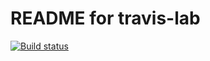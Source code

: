 # README for travis-lab

[![Build status](https://travis-ci.org/ac200905/travis-lab.svg?master)](https://travis-ci.org/ac200905)
